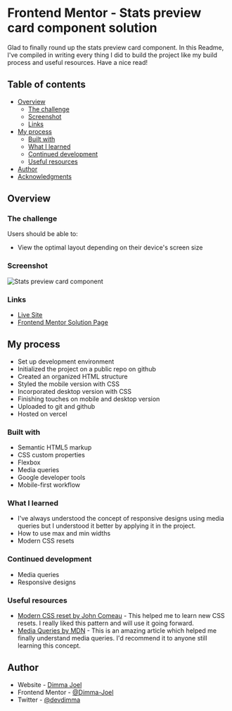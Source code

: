 # Frontend Mentor - Stats preview card component solution

Glad to finally round up the stats preview card component. In this Readme, I've compiled in writing every thing I did to build the project like my build process and useful resources. Have a nice read!

## Table of contents

- [Overview](#overview)
  - [The challenge](#the-challenge)
  - [Screenshot](#screenshot)
  - [Links](#links)
- [My process](#my-process)
  - [Built with](#built-with)
  - [What I learned](#what-i-learned)
  - [Continued development](#continued-development)
  - [Useful resources](#useful-resources)
- [Author](#author)
- [Acknowledgments](#acknowledgments)

## Overview

### The challenge

Users should be able to:

- View the optimal layout depending on their device's screen size

### Screenshot

![Stats preview card component](/design/desktop-design.jpg)

### Links

- [Live Site](https://frontend-mentor-challenges-6nz6.vercel.app/)
- [Frontend Mentor Solution Page](https://github.com/Dimma-Joel/frontend-mentor-challenges/tree/main/stats-preview-card-component-main/stats-preview-card-component-main)

## My process

- Set up development environment
- Initialized the project on a public repo on github
- Created an organized HTML structure
- Styled the mobile version with CSS
- Incorporated desktop version with CSS
- Finishing touches on mobile and desktop version
- Uploaded to git and github
- Hosted on vercel

### Built with

- Semantic HTML5 markup
- CSS custom properties
- Flexbox
- Media queries
- Google developer tools
- Mobile-first workflow

### What I learned

- I've always understood the concept of responsive designs using media queries but I understood it better by applying it in the project.
- How to use max and min widths
- Modern CSS resets

### Continued development

- Media queries
- Responsive designs

### Useful resources

- [Modern CSS reset by John Comeau](https://www.joshwcomeau.com/css/custom-css-reset/) - This helped me to learn new CSS resets. I really liked this pattern and will use it going forward.
- [Media Queries by MDN](https://developer.mozilla.org/en-US/docs/Web/CSS/CSS_media_queries/Using_media_queries) - This is an amazing article which helped me finally understand media queries. I'd recommend it to anyone still learning this concept.

## Author

- Website - [Dimma Joel](https://portfolio-website-six-bice-55.vercel.app/)
- Frontend Mentor - [@Dimma-Joel](https://www.frontendmentor.io/profile/Dimma-Joel)
- Twitter - [@devdimma](https://x.com/devdimma)
